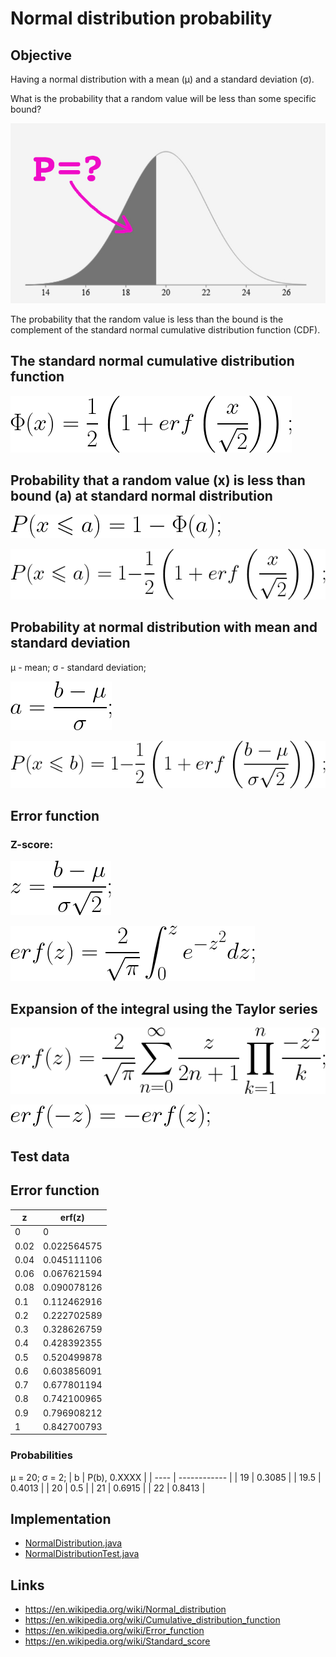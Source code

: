 # Normal distribution probability

## Objective

Having a normal distribution with a mean (μ) and a standard deviation (σ). 

What is the probability that a random value will be less than some specific bound?

![](img/img1.jpg)

The probability that the random value is less than the bound is the complement of the standard normal cumulative distribution function (CDF).

## The standard normal cumulative distribution function

![](img/1-phi.png)

## Probability that a random value (x) is less than bound (a) at standard normal distribution

![](img/2-prob.png)

![](img/3-prob-phi.png)

## Probability at normal distribution with mean and standard deviation

μ - mean;
σ - standard deviation;

![](img/4-a.png)

![](img/5-prob-b.png)

## Error function

### Z-score:
![](img/6-z.png)

![](img/7-erf.png)

## Expansion of the integral using the Taylor series

![](img/8-erf-iter.png)

![](img/9-erf-minus-z.png)

## Test data

## Error function

| z     | erf(z)      |
| ----- | ----------- |
| 0     | 0           |
| 0.02 	| 0.022564575 |
| 0.04 	| 0.045111106 |
| 0.06 	| 0.067621594 |
| 0.08 	| 0.090078126 |
| 0.1 	| 0.112462916 |
| 0.2 	| 0.222702589 |
| 0.3 	| 0.328626759 |
| 0.4 	| 0.428392355 |
| 0.5 	| 0.520499878 |
| 0.6 	| 0.603856091 |
| 0.7 	| 0.677801194 |
| 0.8 	| 0.742100965 |
| 0.9 	| 0.796908212 |
| 1 	  | 0.842700793 |

### Probabilities

μ = 20; σ = 2;
| b    | P(b), 0.XXXX |
| ---- | ------------ |
| 19   | 0.3085       |
| 19.5 | 0.4013       |
| 20   | 0.5          |
| 21   | 0.6915       |
| 22   | 0.8413       |

## Implementation

* [NormalDistribution.java](src/main/java/ua/in/asilichenko/statistics/NormalDistribution.java)
* [NormalDistributionTest.java](src/test/java/ua/in/asilichenko/statistics/NormalDistributionTest.java)

## Links
* https://en.wikipedia.org/wiki/Normal_distribution
* https://en.wikipedia.org/wiki/Cumulative_distribution_function
* https://en.wikipedia.org/wiki/Error_function
* https://en.wikipedia.org/wiki/Standard_score
